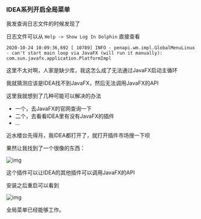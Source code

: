 ### IDEA系列开启全局菜单

我发查询日志文件的时候发现了

日志文件可以从 `Help -> Show Log In Dolphin` 直接查看

```
2020-10-24 10:09:36,692 [ 10789] INFO - penapi.wm.impl.GlobalMenuLinux - can't start main loop via JavaFX (will run it manually): com.sun.javafx.application.PlatformImpl
```

这里不太对啊，人家是缺少库，我这怎么成了无法通过JavaFX启动主循环

我就猜测应该是IDEA找不到JavaFX，然后无法调用JavaFX的API



这里我就想到了几种可能可以解决的办法

- 一个，去JavaFX的官网查询一下
- 二个，去看看IDEA里有没有JavaFX的插件
- ...

近水楼台先得月，我IDEA都打开了，就打开插件市场搜一下呗

果然让我找到了一个很像的东西：

![img](https://i.loli.net/2020/10/24/UhLnz12qluwZMEg.png)

这个插件可以让IDEA的其他插件可以调用JavaFX的API

安装之后重启可以看到

![img](https://i.loli.net/2020/10/24/C5vVK3rUZXJapd9.png)

全局菜单已经能够工作。